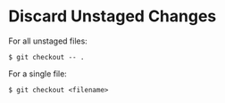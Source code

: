 # Discard Unstaged Changes

For all unstaged files:

```console
$ git checkout -- .
```

For a single file:

```console
$ git checkout <filename>
```
